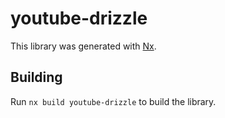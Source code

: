 # youtube-drizzle

This library was generated with [Nx](https://nx.dev).

## Building

Run `nx build youtube-drizzle` to build the library.
